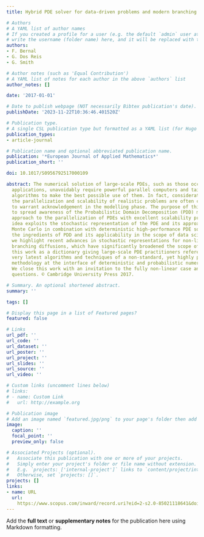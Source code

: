 ```yaml
---
title: Hybrid PDE solver for data-driven problems and modern branching

# Authors
# A YAML list of author names
# If you created a profile for a user (e.g. the default `admin` user at `content/authors/admin/`), 
# write the username (folder name) here, and it will be replaced with their full name and linked to their profile.
authors:
- F. Bernal
- G. Dos Reis
- G. Smith

# Author notes (such as 'Equal Contribution')
# A YAML list of notes for each author in the above `authors` list
author_notes: []

date: '2017-01-01'

# Date to publish webpage (NOT necessarily Bibtex publication's date).
publishDate: '2023-11-22T10:36:46.401520Z'

# Publication type.
# A single CSL publication type but formatted as a YAML list (for Hugo requirements).
publication_types:
- article-journal

# Publication name and optional abbreviated publication name.
publication: '*European Journal of Applied Mathematics*'
publication_short: ''

doi: 10.1017/S0956792517000109

abstract: The numerical solution of large-scale PDEs, such as those occurring in data-driven
  applications, unavoidably require powerful parallel computers and tailored parallel
  algorithms to make the best possible use of them. In fact, considerations about
  the parallelization and scalability of realistic problems are often critical enough
  to warrant acknowledgement in the modelling phase. The purpose of this paper is
  to spread awareness of the Probabilistic Domain Decomposition (PDD) method, a fresh
  approach to the parallelization of PDEs with excellent scalability properties. The
  idea exploits the stochastic representation of the PDE and its approximation via
  Monte Carlo in combination with deterministic high-performance PDE solvers. We describe
  the ingredients of PDD and its applicability in the scope of data science. In particular,
  we highlight recent advances in stochastic representations for non-linear PDEs using
  branching diffusions, which have significantly broadened the scope of PDD. We envision
  this work as a dictionary giving large-scale PDE practitioners references on the
  very latest algorithms and techniques of a non-standard, yet highly parallelizable,
  methodology at the interface of deterministic and probabilistic numerical methods.
  We close this work with an invitation to the fully non-linear case and open research
  questions. © Cambridge University Press 2017.

# Summary. An optional shortened abstract.
summary: ''

tags: []

# Display this page in a list of Featured pages?
featured: false

# Links
url_pdf: ''
url_code: ''
url_dataset: ''
url_poster: ''
url_project: ''
url_slides: ''
url_source: ''
url_video: ''

# Custom links (uncomment lines below)
# links:
# - name: Custom Link
#   url: http://example.org

# Publication image
# Add an image named `featured.jpg/png` to your page's folder then add a caption below.
image:
  caption: ''
  focal_point: ''
  preview_only: false

# Associated Projects (optional).
#   Associate this publication with one or more of your projects.
#   Simply enter your project's folder or file name without extension.
#   E.g. `projects: ['internal-project']` links to `content/project/internal-project/index.md`.
#   Otherwise, set `projects: []`.
projects: []
links:
- name: URL
  url: 
    https://www.scopus.com/inward/record.uri?eid=2-s2.0-85021118641&doi=10.1017%2fS0956792517000109&partnerID=40&md5=a1713232b0a75367b3f22e463cd3693d
---
```


Add the **full text** or **supplementary notes** for the publication here using Markdown formatting.
